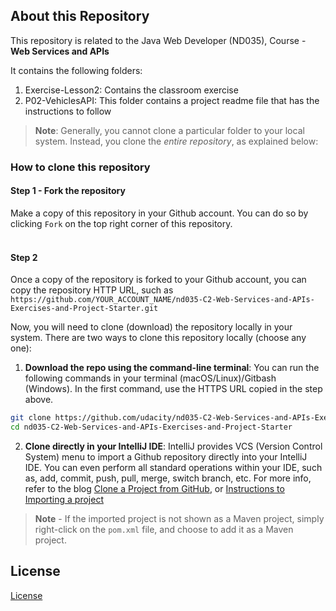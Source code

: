 ## About this Repository
This repository is related to the Java Web Developer (ND035), Course - **Web Services and APIs**

It contains the following folders:
1. Exercise-Lesson2: Contains the classroom exercise
2. P02-VehiclesAPI: This folder contains a project readme file that has the instructions to follow

>**Note**: Generally, you cannot clone a particular folder to your local system. Instead, you clone the *entire repository*, as explained below:

### How to clone this repository
#### Step 1 - Fork the repository
Make a copy of this repository in your Github account. You can do so by clicking `Fork` on the top right corner of this repository. 
<br>
<br>

#### Step 2
Once a copy of the repository is forked to your Github account, you can copy the repository HTTP URL, such as `https://github.com/YOUR_ACCOUNT_NAME/nd035-C2-Web-Services-and-APIs-Exercises-and-Project-Starter.git`


Now, you will need to clone (download) the repository locally in your system. There are two ways to clone this repository locally (choose any one):
1. **Download the repo using the command-line terminal**:
You can run the following commands in your terminal (macOS/Linux)/Gitbash (Windows). In the first command, use the HTTPS URL copied in the step above. 
```bash
git clone https://github.com/udacity/nd035-C2-Web-Services-and-APIs-Exercises-and-Project-Starter.git
cd nd035-C2-Web-Services-and-APIs-Exercises-and-Project-Starter
```


2. **Clone directly in your IntelliJ IDE**: 
IntelliJ provides VCS (Version Control System) menu to import a Github repository directly into your IntelliJ IDE. You can even perform all standard operations within your IDE, such as, add, commit, push, pull, merge, switch branch, etc. For more info, refer to the blog [Clone a Project from GitHub](https://blog.jetbrains.com/idea/2020/10/clone-a-project-from-github/), or [Instructions to Importing a project ](https://www.jetbrains.com/help/idea/import-project-or-module-wizard.html)

>**Note** - If the imported project is not shown as a Maven project, simply right-click on the `pom.xml` file, and choose to add it as a Maven project.


## License
[License](LICENSE.txt)
